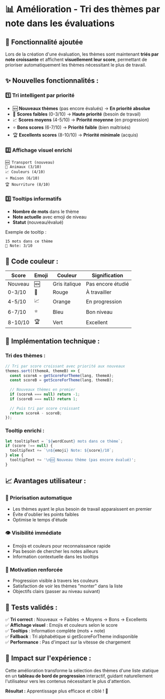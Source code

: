 # 📊 Amélioration - Tri des thèmes par note dans les évaluations

## 🎯 Fonctionnalité ajoutée

Lors de la création d'une évaluation, les thèmes sont maintenant **triés par note croissante** et affichent **visuellement leur score**, permettant de prioriser automatiquement les thèmes nécessitant le plus de travail.

## ✨ **Nouvelles fonctionnalités :**

### 1️⃣ **Tri intelligent par priorité**
- 🆕 **Nouveaux thèmes** (pas encore évalués) → **En priorité absolue**
- 💪 **Scores faibles** (0-3/10) → **Haute priorité** (besoin de travail)
- 📈 **Scores moyens** (4-5/10) → **Priorité moyenne** (en progression)  
- ⭐ **Bons scores** (6-7/10) → **Priorité faible** (bien maîtrisés)
- 🏆 **Excellents scores** (8-10/10) → **Priorité minimale** (acquis)

### 2️⃣ **Affichage visuel enrichi**
```
🆕 Transport (nouveau)
💪 Animaux (3/10)  
📈 Couleurs (4/10)
⭐ Maison (6/10)
🏆 Nourriture (8/10)
```

### 3️⃣ **Tooltips informatifs**
- **Nombre de mots** dans le thème
- **Note actuelle** avec emoji de niveau
- **Statut** (nouveau/évalué)

Exemple de tooltip :
```
15 mots dans ce thème
💪 Note: 3/10
```

## 🎨 **Code couleur :**

| Score | Emoji | Couleur | Signification |
|-------|-------|---------|---------------|
| Nouveau | 🆕 | Gris italique | Pas encore étudié |
| 0-3/10 | 💪 | Rouge | À travailler |
| 4-5/10 | 📈 | Orange | En progression |
| 6-7/10 | ⭐ | Bleu | Bon niveau |
| 8-10/10 | 🏆 | Vert | Excellent |

## 🔧 **Implémentation technique :**

### Tri des thèmes :
```javascript
// Tri par score croissant avec priorité aux nouveaux
themes.sort((themeA, themeB) => {
  const scoreA = getScoreForTheme(lang, themeA);
  const scoreB = getScoreForTheme(lang, themeB);
  
  // Nouveaux thèmes en premier
  if (scoreA === null) return -1;
  if (scoreB === null) return 1;
  
  // Puis tri par score croissant
  return scoreA - scoreB;
});
```

### Tooltip enrichi :
```javascript
let tooltipText = `${wordCount} mots dans ce thème`;
if (score !== null) {
  tooltipText += `\n${emoji} Note: ${score}/10`;
} else {
  tooltipText += '\n🆕 Nouveau thème (pas encore évalué)';
}
```

## 📈 **Avantages utilisateur :**

### 🎯 **Priorisation automatique**
- Les thèmes ayant le plus besoin de travail apparaissent en premier
- Évite d'oublier les points faibles
- Optimise le temps d'étude

### 👁️ **Visibilité immédiate**
- Emojis et couleurs pour reconnaissance rapide
- Pas besoin de chercher les notes ailleurs
- Information contextuelle dans les tooltips

### 🚀 **Motivation renforcée**
- Progression visible à travers les couleurs
- Satisfaction de voir les thèmes "monter" dans la liste
- Objectifs clairs (passer au niveau suivant)

## 🧪 **Tests validés :**

✅ **Tri correct** : Nouveaux → Faibles → Moyens → Bons → Excellents  
✅ **Affichage visuel** : Emojis et couleurs selon le score  
✅ **Tooltips** : Information complète (mots + note)  
✅ **Fallback** : Tri alphabétique si getScoreForTheme indisponible  
✅ **Performance** : Pas d'impact sur la vitesse de chargement  

## 🎉 **Impact sur l'expérience :**

Cette amélioration transforme la sélection des thèmes d'une liste statique en un **tableau de bord de progression** interactif, guidant naturellement l'utilisateur vers les contenus nécessitant le plus d'attention.

**Résultat :** Apprentissage plus efficace et ciblé ! 🚀